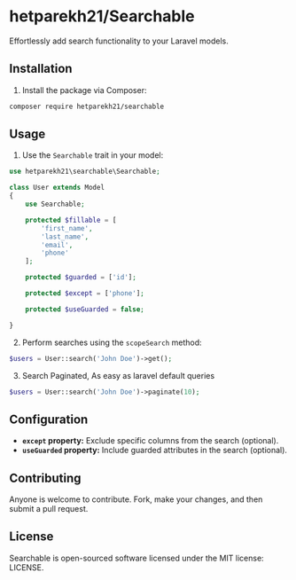 # hetparekh21/Searchable

Effortlessly add search functionality to your Laravel models.

## Installation

1. Install the package via Composer:

```bash
composer require hetparekh21/searchable
```

## Usage

1. Use the `Searchable` trait in your model:

```php
use hetparekh21\searchable\Searchable;

class User extends Model
{
    use Searchable;

    protected $fillable = [
        'first_name',
        'last_name',
        'email',
        'phone'
    ];

    protected $guarded = ['id'];

    protected $except = ['phone'];

    protected $useGuarded = false;

}
```

2. Perform searches using the `scopeSearch` method:

```php
$users = User::search('John Doe')->get();
```

3. Search Paginated, As easy as laravel default queries

```php
$users = User::search('John Doe')->paginate(10);
```

## Configuration

- **`except` property:** Exclude specific columns from the search (optional).
- **`useGuarded` property:** Include guarded attributes in the search (optional).

## Contributing

Anyone is welcome to contribute. Fork, make your changes, and then submit a pull request.

## License
Searchable is open-sourced software licensed under the MIT license: LICENSE.
